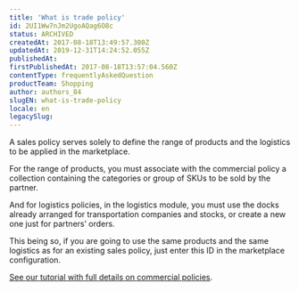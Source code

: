 ```yaml
---
title: 'What is trade policy'
id: 2UI1Ww7nJm2UgoAQag6O8c
status: ARCHIVED
createdAt: 2017-08-18T13:49:57.300Z
updatedAt: 2019-12-31T14:24:52.055Z
publishedAt: 
firstPublishedAt: 2017-08-18T13:57:04.560Z
contentType: frequentlyAskedQuestion
productTeam: Shopping
author: authors_84
slugEN: what-is-trade-policy
locale: en
legacySlug: 
---
```


A sales policy serves solely to define the range of products and the logistics to be applied in the marketplace.

For the range of products, you must associate with the commercial policy a collection containing the categories or group of SKUs to be sold by the partner.

And for logistics policies, in the logistics module, you must use the docks already arranged for transportation companies and stocks, or create a new one just for partners’ orders.

This being so, if you are going to use the same products and the same logistics as for an existing sales policy, just enter this ID in the marketplace configuration.

[See our tutorial with full details on commercial policies](http://help.vtex.com/tutorial/configurando-a-politica-comercial-para-marketplace/ "See our tutorial with full details on commercial policies").
